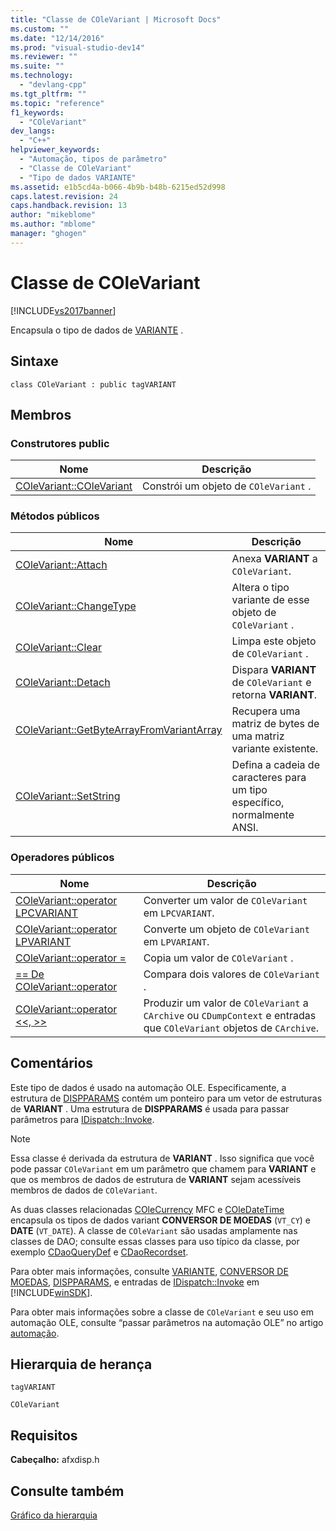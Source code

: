 ```yaml
---
title: "Classe de COleVariant | Microsoft Docs"
ms.custom: ""
ms.date: "12/14/2016"
ms.prod: "visual-studio-dev14"
ms.reviewer: ""
ms.suite: ""
ms.technology: 
  - "devlang-cpp"
ms.tgt_pltfrm: ""
ms.topic: "reference"
f1_keywords: 
  - "COleVariant"
dev_langs: 
  - "C++"
helpviewer_keywords: 
  - "Automação, tipos de parâmetro"
  - "Classe de COleVariant"
  - "Tipo de dados VARIANTE"
ms.assetid: e1b5cd4a-b066-4b9b-b48b-6215ed52d998
caps.latest.revision: 24
caps.handback.revision: 13
author: "mikeblome"
ms.author: "mblome"
manager: "ghogen"
---
```

# Classe de COleVariant
[!INCLUDE[vs2017banner](../../assembler/inline/includes/vs2017banner.md)]

Encapsula o tipo de dados de [VARIANTE](http://msdn.microsoft.com/pt-br/e305240e-9e11-4006-98cc-26f4932d2118) .  
  
## Sintaxe  
  
```  
class COleVariant : public tagVARIANT  
```  
  
## Membros  
  
### Construtores public  
  
|Nome|Descrição|  
|----------|---------------|  
|[COleVariant::COleVariant](../Topic/COleVariant::COleVariant.md)|Constrói um objeto de `COleVariant` .|  
  
### Métodos públicos  
  
|Nome|Descrição|  
|----------|---------------|  
|[COleVariant::Attach](../Topic/COleVariant::Attach.md)|Anexa **VARIANT** a `COleVariant`.|  
|[COleVariant::ChangeType](../Topic/COleVariant::ChangeType.md)|Altera o tipo variante de esse objeto de `COleVariant` .|  
|[COleVariant::Clear](../Topic/COleVariant::Clear.md)|Limpa este objeto de `COleVariant` .|  
|[COleVariant::Detach](../Topic/COleVariant::Detach.md)|Dispara **VARIANT** de `COleVariant` e retorna **VARIANT**.|  
|[COleVariant::GetByteArrayFromVariantArray](../Topic/COleVariant::GetByteArrayFromVariantArray.md)|Recupera uma matriz de bytes de uma matriz variante existente.|  
|[COleVariant::SetString](../Topic/COleVariant::SetString.md)|Defina a cadeia de caracteres para um tipo específico, normalmente ANSI.|  
  
### Operadores públicos  
  
|Nome|Descrição|  
|----------|---------------|  
|[COleVariant::operator LPCVARIANT](../Topic/COleVariant::operator%20LPCVARIANT.md)|Converter um valor de `COleVariant` em `LPCVARIANT`.|  
|[COleVariant::operator LPVARIANT](../Topic/COleVariant::operator%20LPVARIANT.md)|Converte um objeto de `COleVariant` em `LPVARIANT`.|  
|[COleVariant::operator \=](../Topic/COleVariant::operator%20=.md)|Copia um valor de `COleVariant` .|  
|[\=\= De COleVariant::operator](../Topic/COleVariant::operator%20==.md)|Compara dois valores de `COleVariant` .|  
|[COleVariant::operator \<\<, \>\>](../Topic/COleVariant::operator%20%3C%3C,%20%3E%3E.md)|Produzir um valor de `COleVariant` a `CArchive` ou `CDumpContext` e entradas que `COleVariant` objetos de `CArchive`.|  
  
## Comentários  
 Este tipo de dados é usado na automação OLE.  Especificamente, a estrutura de [DISPPARAMS](http://msdn.microsoft.com/pt-br/a16e5a21-766e-4287-b039-13429aa78f8b) contém um ponteiro para um vetor de estruturas de **VARIANT** .  Uma estrutura de **DISPPARAMS** é usada para passar parâmetros para [IDispatch::Invoke](http://msdn.microsoft.com/pt-br/964ade8e-9d8a-4d32-bd47-aa678912a54d).  
  
> [!NOTE]
>  Essa classe é derivada da estrutura de **VARIANT** .  Isso significa que você pode passar `COleVariant` em um parâmetro que chamem para **VARIANT** e que os membros de dados de estrutura de **VARIANT** sejam acessíveis membros de dados de `COleVariant`.  
  
 As duas classes relacionadas [COleCurrency](../Topic/COleCurrency%20Class.md) MFC e [COleDateTime](../../atl-mfc-shared/reference/coledatetime-class.md) encapsula os tipos de dados variant **CONVERSOR DE MOEDAS** \(`VT_CY`\) e **DATE** \(`VT_DATE`\).  A classe de `COleVariant` são usadas amplamente nas classes de DAO; consulte essas classes para uso típico da classe, por exemplo [CDaoQueryDef](../../mfc/reference/cdaoquerydef-class.md) e [CDaoRecordset](../../mfc/reference/cdaorecordset-class.md).  
  
 Para obter mais informações, consulte [VARIANTE](http://msdn.microsoft.com/pt-br/e305240e-9e11-4006-98cc-26f4932d2118), [CONVERSOR DE MOEDAS](http://msdn.microsoft.com/pt-br/5e81273c-7289-45c7-93c0-32c1553f708e), [DISPPARAMS](http://msdn.microsoft.com/pt-br/a16e5a21-766e-4287-b039-13429aa78f8b), e entradas de [IDispatch::Invoke](http://msdn.microsoft.com/pt-br/964ade8e-9d8a-4d32-bd47-aa678912a54d) em [!INCLUDE[winSDK](../../atl/includes/winsdk_md.md)].  
  
 Para obter mais informações sobre a classe de `COleVariant` e seu uso em automação OLE, consulte “passar parâmetros na automação OLE” no artigo [automação](../../mfc/automation.md).  
  
## Hierarquia de herança  
 `tagVARIANT`  
  
 `COleVariant`  
  
## Requisitos  
 **Cabeçalho:** afxdisp.h  
  
## Consulte também  
 [Gráfico da hierarquia](../../mfc/hierarchy-chart.md)